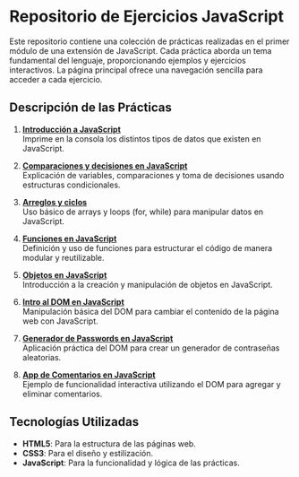 # Repositorio de Ejercicios JavaScript

Este repositorio contiene una colección de prácticas realizadas en el primer módulo de una extensión de JavaScript. Cada práctica aborda un tema fundamental del lenguaje, proporcionando ejemplos y ejercicios interactivos. La página principal ofrece una navegación sencilla para acceder a cada ejercicio.

## Descripción de las Prácticas

1. **[Introducción a JavaScript](Prácticas/Práctica1/P1.html)**  
   Imprime en la consola los distintos tipos de datos que existen en JavaScript.

2. **[Comparaciones y decisiones en JavaScript](Prácticas/Práctica2/P2.html)**  
   Explicación de variables, comparaciones y toma de decisiones usando estructuras condicionales.

3. **[Arreglos y ciclos](Prácticas/Práctica3/P3.html)**  
   Uso básico de arrays y loops (for, while) para manipular datos en JavaScript.

4. **[Funciones en JavaScript](Prácticas/Práctica4/P4.html)**  
   Definición y uso de funciones para estructurar el código de manera modular y reutilizable.

5. **[Objetos en JavaScript](Prácticas/Práctica5/P5.html)**  
   Introducción a la creación y manipulación de objetos en JavaScript.

6. **[Intro al DOM en JavaScript](Prácticas/Práctica6/P6.html)**  
   Manipulación básica del DOM para cambiar el contenido de la página web con JavaScript.

7. **[Generador de Passwords en JavaScript](Prácticas/Práctica7/P7.html)**  
   Aplicación práctica del DOM para crear un generador de contraseñas aleatorias.

8. **[App de Comentarios en JavaScript](Prácticas/Práctica8/P8.html)**  
   Ejemplo de funcionalidad interactiva utilizando el DOM para agregar y eliminar comentarios.

## Tecnologías Utilizadas

- **HTML5**: Para la estructura de las páginas web.
- **CSS3**: Para el diseño y estilización.
- **JavaScript**: Para la funcionalidad y lógica de las prácticas.